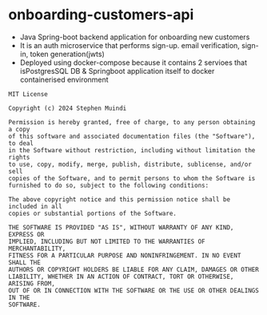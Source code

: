 # onboarding-customers-api
- Java Spring-boot backend application for onboarding new customers
- It is an auth microservice that performs sign-up. email verification, sign-in, token generation(jwts)
- Deployed using docker-compose because it contains 2 servioes that isPostgresSQL DB & Springboot application itself to docker containerised environment

```
MIT License

Copyright (c) 2024 Stephen Muindi

Permission is hereby granted, free of charge, to any person obtaining a copy
of this software and associated documentation files (the "Software"), to deal
in the Software without restriction, including without limitation the rights
to use, copy, modify, merge, publish, distribute, sublicense, and/or sell
copies of the Software, and to permit persons to whom the Software is
furnished to do so, subject to the following conditions:

The above copyright notice and this permission notice shall be included in all
copies or substantial portions of the Software.

THE SOFTWARE IS PROVIDED "AS IS", WITHOUT WARRANTY OF ANY KIND, EXPRESS OR
IMPLIED, INCLUDING BUT NOT LIMITED TO THE WARRANTIES OF MERCHANTABILITY,
FITNESS FOR A PARTICULAR PURPOSE AND NONINFRINGEMENT. IN NO EVENT SHALL THE
AUTHORS OR COPYRIGHT HOLDERS BE LIABLE FOR ANY CLAIM, DAMAGES OR OTHER
LIABILITY, WHETHER IN AN ACTION OF CONTRACT, TORT OR OTHERWISE, ARISING FROM,
OUT OF OR IN CONNECTION WITH THE SOFTWARE OR THE USE OR OTHER DEALINGS IN THE
SOFTWARE.
```

